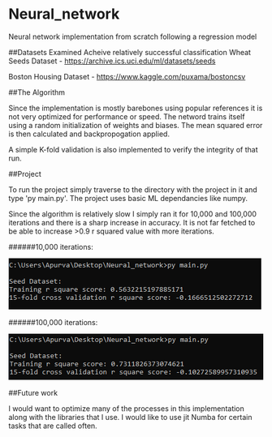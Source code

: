 # Neural_network
Neural network implementation from scratch following a regression model

##Datasets Examined
Acheive relatively successful classification
Wheat Seeds Dataset - https://archive.ics.uci.edu/ml/datasets/seeds

Boston Housing Dataset - https://www.kaggle.com/puxama/bostoncsv

##The Algorithm

Since the implementation is mostly barebones using popular references it is not very optimized for performance or speed. The netword trains itself using a random initialization of weights and biases. The mean squared error is then calculated and backpropogation applied.

A simple K-fold validation is also implemented to verify the integrity of that run.

##Project

To run the project simply traverse to the directory with the project in it and type 'py main.py'. The project uses basic ML dependancies like numpy.

Since the algorithm is relatively slow I simply ran it for 10,000 and 100,000 iterations and there is a sharp increase in accuracy. It is not far fetched to be able to increase >0.9 r squared value with more iterations.

######10,000 iterations:

![alt text](https://github.com/apurva-rai/Neural_network/blob/main/images/run1.png?raw=true)

######100,000 iterations:

![alt text](https://github.com/apurva-rai/Neural_network/blob/main/images/run2.png?raw=true)

##Future work

I would want to optimize many of the processes in this implementation along with the libraries that I use. I would like to use jit Numba for certain tasks that are called often.
